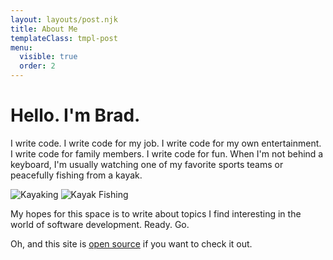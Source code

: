 ```yaml
---
layout: layouts/post.njk
title: About Me
templateClass: tmpl-post
menu:
  visible: true
  order: 2
---
```


# Hello.  I'm Brad.

I write code.  I write code for my job.  I write code for my own entertainment.  I write code for family members.  I write code for fun.  When I'm not behind a keyboard, I'm usually watching one of my favorite sports teams or peacefully fishing from a kayak.

<img src="https://user-images.githubusercontent.com/3187885/57498524-2dce1c80-72aa-11e9-8372-2b3834a2b48b.jpg" alt="Kayaking" />
<img src="https://user-images.githubusercontent.com/3187885/220819390-e7f239c5-e329-4d27-b790-e06ea952f2fe.jpg" alt="Kayak Fishing" />

My hopes for this space is to write about topics I find interesting in the world of software development.  Ready. Go.

Oh, and this site is <a href="{{ site.source_link }}">open source</a> if you want to check it out.
